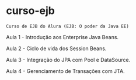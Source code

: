 # curso-ejb
	
	Curso de EJB do Alura (EJB: O poder da Java EE)

   Aula 1 - Introdução aos Enterprise Java Beans.

   Aula 2 - Ciclo de vida dos Session Beans.
   
   Aula 3 - Integração do JPA com Pool e DataSource.

   Aula 4 - Gerenciamento de Transações com JTA.
